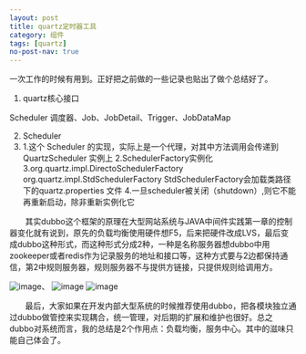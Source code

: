 ```yaml
---
layout: post
title: quartz定时器工具
category: 组件
tags: [quartz]
no-post-nav: true
---
```


一次工作的时候有用到。正好把之前做的一些记录也贴出了做个总结好了。


1. quartz核心接口

Scheduler 调度器、Job、JobDetail、Trigger、JobDataMap

2. Scheduler
1. 1.这个 Scheduler 的实现，实际上是一个代理，对其中方法调用会传递到 QuartzScheduler 实例上
2.SchedulerFactory实例化
3.org.quartz.impl.DirectoSchedulerFactory  
  org.quartz.impl.StdSchedulerFactory
StdSchedulerFactory会加载类路径下的quartz.properties 文件
4.一旦scheduler被关闭（shutdown）,则它不能再重新启动，除非重新实例化它
        

&#160; &#160; &#160; &#160;其实dubbo这个框架的原理在大型网站系统与JAVA中间件实践第一章的控制器变化就有说到，原先的负载均衡使用硬件想F5，后来把硬件改成LVS，最后变成dubbo这种形式，而这种形式分成2种，一种是名称服务器想dubbo中用zookeeper或者redis作为记录服务的地址和接口等，这种方式要与2边都保持通信，第2中规则服务器，规则服务器不与提供方链接，只提供规则给调用方。

![image](http://static.oschina.net/uploads/img/201602/15150818_C6jZ.jpg)、
![image](http://static.oschina.net/uploads/img/201602/15150818_j5Fl.jpg)
![image](http://static.oschina.net/uploads/img/201602/15150818_AKsa.jpg)


&#160; &#160; &#160; &#160;最后，大家如果在开发内部大型系统的时候推荐使用dubbo，把各模块独立通过dubbo做管控来实现耦合，统一管理，对后期的扩展和维护也很好。总之dubbo对系统而言，我的总结是2个作用点：负载均衡，服务中心。其中的滋味只能自己体会了。